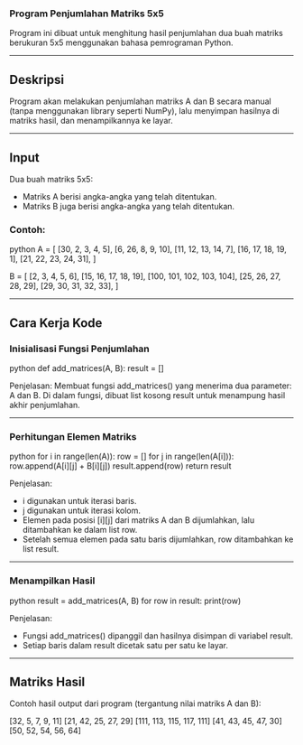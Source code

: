 ### Program Penjumlahan Matriks 5x5

Program ini dibuat untuk menghitung hasil penjumlahan dua buah matriks berukuran 5x5 menggunakan bahasa pemrograman Python.

---

## Deskripsi

Program akan melakukan penjumlahan matriks A dan B secara manual (tanpa menggunakan library seperti NumPy), lalu menyimpan hasilnya di matriks hasil, dan menampilkannya ke layar.

---

## Input

Dua buah matriks 5x5:

- Matriks A berisi angka-angka yang telah ditentukan.
- Matriks B juga berisi angka-angka yang telah ditentukan.

### Contoh:

python
A = [
    [30, 2, 3, 4, 5],
    [6, 26, 8, 9, 10],
    [11, 12, 13, 14, 7],
    [16, 17, 18, 19, 1],
    [21, 22, 23, 24, 31],
]

B = [
    [2, 3, 4, 5, 6],
    [15, 16, 17, 18, 19],
    [100, 101, 102, 103, 104],
    [25, 26, 27, 28, 29],
    [29, 30, 31, 32, 33],
]


---

## Cara Kerja Kode

### Inisialisasi Fungsi Penjumlahan

python
def add_matrices(A, B):
    result = []


Penjelasan:
Membuat fungsi add_matrices() yang menerima dua parameter: A dan B. Di dalam fungsi, dibuat list kosong result untuk menampung hasil akhir penjumlahan.

---

### Perhitungan Elemen Matriks

python
    for i in range(len(A)):
        row = []
        for j in range(len(A[i])):
            row.append(A[i][j] + B[i][j])
        result.append(row)
    return result


Penjelasan:
- i digunakan untuk iterasi baris.
- j digunakan untuk iterasi kolom.
- Elemen pada posisi [i][j] dari matriks A dan B dijumlahkan, lalu ditambahkan ke dalam list row.
- Setelah semua elemen pada satu baris dijumlahkan, row ditambahkan ke list result.

---

### Menampilkan Hasil

python
result = add_matrices(A, B)
for row in result:
    print(row)


Penjelasan:
- Fungsi add_matrices() dipanggil dan hasilnya disimpan di variabel result.
- Setiap baris dalam result dicetak satu per satu ke layar.

---

## Matriks Hasil

Contoh hasil output dari program (tergantung nilai matriks A dan B):


[32, 5, 7, 9, 11]
[21, 42, 25, 27, 29]
[111, 113, 115, 117, 111]
[41, 43, 45, 47, 30]
[50, 52, 54, 56, 64]
